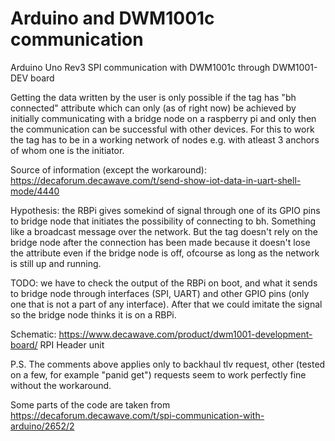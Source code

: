 # Arduino and DWM1001c communication

Arduino Uno Rev3 SPI communication with DWM1001c through DWM1001-DEV board

Getting the data written by the user is only possible if the tag has "bh connected" attribute
which can only (as of right now) be achieved by initially communicating with a bridge node on a
raspberry pi and only then the communication can be successful with other devices.
For this to work the tag has to be in a working network of nodes e.g. with atleast 3 anchors of whom one is
the initiator.

Source of information (except the workaround): https://decaforum.decawave.com/t/send-show-iot-data-in-uart-shell-mode/4440
    
Hypothesis: the RBPi gives somekind of signal through one of its GPIO pins to bridge node that initiates the
possibility of connecting to bh. Something like a broadcast message over the network. But the tag doesn't rely on
the bridge node after the connection has been made because it doesn't lose the attribute even if the bridge node is off, ofcourse
as long as the network is still up and running.
  
TODO: we have to check the output of the RBPi on boot, and what it sends to bridge node through interfaces (SPI, UART) 
and other GPIO pins (only one that is not a part of any interface). After that we could imitate the signal so the bridge 
node thinks it is on a RBPi.

Schematic: https://www.decawave.com/product/dwm1001-development-board/  RPI Header unit

P.S. The comments above applies only to backhaul tlv request, other (tested on a few, for example "panid get") requests 
seem to work perfectly fine without the workaround.

Some parts of the code are taken from https://decaforum.decawave.com/t/spi-communication-with-arduino/2652/2
